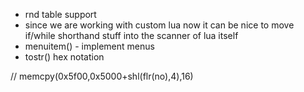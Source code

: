 * rnd table support
* since we are working with custom lua now it can be nice to move if/while shorthand stuff into the scanner of lua itself
* menuitem() - implement menus
* tostr() hex notation

// memcpy(0x5f00,0x5000+shl(flr(no),4),16)